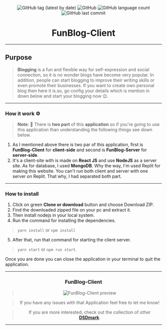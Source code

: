<div align="center">

![GitHub tag (latest by date)](https://img.shields.io/github/v/tag/DSDmark/BubbleSort)
![GitHub](https://img.shields.io/github/license/DSDmark/BubbleSort)
![GitHub language count](https://img.shields.io/github/languages/count/DSDmark/BubbleSort)
![GitHub last commit](https://img.shields.io/github/last-commit/DSDmark/BubbleSort)

# FunBlog-Client

<div>

<div align="center">

<div align="left">

---

## Purpose

> **Blogging** is a fun and flexible way for self-expression and social connection, so it is no wonder blogs have become very popular. In addition, people can start blogging to improve their writing skills or even promote their businesses. If you want to create own personal blog then here it is.so, go config your details which is mention in down below and start your blogging now 😉.

---

### How it work ⚙️

> **Note**: 📝 There is **two part** of this **application** so if you're going to use this application than understanding the following things see down below.

1. As I mentioned above there is two par of this application, first is **FunBlog-Client** for **client-side** and second is **FunBlog-Server** for **server-side**. 
2. It's a client-site with is made on **React JS** and use **NodeJS** as a server site. As for database, I used **MongoDB**. Why the way, I'm used Replit for making this website. You can't run both client and server with one server on Replit. That why, I had separated both part.

---

### How to install

1. Click on green **Clone or download** button and choose Download ZIP.
2. Find the downloaded zipped file on your pc and extract it.
3. Then install nodejs in your local system.
4. Run the command for installing the dependencies.
> ```yarn install```
or
```npm install```

5. After that, run that command for starting the client server.

> ```yarn start``` or ```npm run start```.


Once you are done  you can close the application in your terminal to quit the application.

---

</div>

### FunBlog-Client

> ![**FunBlog-Client preview**](images/preview.gif "FunBlog-Client preview")

</div>

> If you have any issues with that Application feel free to let me know!

> If you are more interested, check out the collection of other [ **DSDmark**](https://github.com/DSDmark/ "DSDmark").

---
